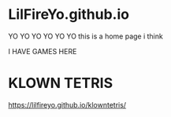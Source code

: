 # LilFireYo.github.io
YO YO YO YO YO YO
this is a home page i think 

I HAVE GAMES HERE 

# KLOWN TETRIS

https://lilfireyo.github.io/klowntetris/
